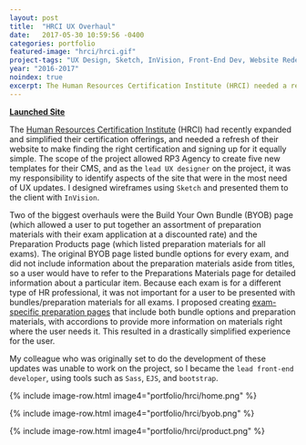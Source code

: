 ```yaml
---
layout: post
title:  "HRCI UX Overhaul"
date:   2017-05-30 10:59:56 -0400
categories: portfolio
featured-image: "hrci/hrci.gif"
project-tags: "UX Design, Sketch, InVision, Front-End Dev, Website Redesign"
year: "2016-2017"
noindex: true
excerpt: The Human Resources Certification Institute (HRCI) needed a refresh of their website to reflect their recently simplified enrollment process. I was the lead UX designer on the project, though when we got to the development phase I became the lead front-end developer.
---
```


**[Launched Site](http://hrci.org/)**

The [Human Resources Certification Institute](http://www.hrci.org) (HRCI) had recently expanded and simplified their certification offerings, and needed a refresh of their website to make finding the right certification and signing up for it equally simple. The scope of the project allowed RP3 Agency to create five new templates for their CMS, and as the `lead UX designer` on the project, it was my responsibility to identify aspects of the site that were in the most need of UX updates. I designed wireframes using `Sketch` and presented them to the client with `InVision`.

Two of the biggest overhauls were the Build Your Own Bundle (BYOB) page (which allowed a user to put together an assortment of preparation materials with their exam application at a discounted rate) and the Preparation Products page (which listed preparation materials for all exams). The original BYOB page listed bundle options for every exam, and did not include information about the preparation materials aside from titles, so a user would have to refer to the Preparations Materials page for detailed information about a particular item. Because each exam is for a different type of HR professional, it was not important for a user to be presented with bundles/preparation materials for all exams. I proposed creating [exam-specific preparation pages](https://www.hrci.org/how-to-get-certified/build-your-own-bundle/aphr-preparation) that include both bundle options and preparation materials, with accordions to provide more information on materials right where the user needs it. This resulted in a drastically simplified experience for the user.

My colleague who was originally set to do the development of these updates was unable to work on the project, so I became the `lead front-end developer`, using tools such as `Sass`, `EJS`, and `bootstrap`.

{% include image-row.html image4="portfolio/hrci/home.png" %}

{% include image-row.html image4="portfolio/hrci/byob.png" %}

{% include image-row.html image4="portfolio/hrci/product.png" %}
